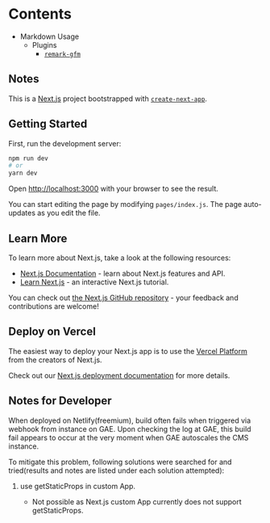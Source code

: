 # Contents

- Markdown Usage
  - Plugins
    - [`remark-gfm`](https://github.com/remarkjs/remark-gfm)

## Notes

This is a [Next.js](https://nextjs.org/) project bootstrapped with [`create-next-app`](https://github.com/vercel/next.js/tree/canary/packages/create-next-app).

## Getting Started

First, run the development server:

```bash
npm run dev
# or
yarn dev
```

Open [http://localhost:3000](http://localhost:3000) with your browser to see the result.

You can start editing the page by modifying `pages/index.js`. The page auto-updates as you edit the file.

## Learn More

To learn more about Next.js, take a look at the following resources:

- [Next.js Documentation](https://nextjs.org/docs) - learn about Next.js features and API.
- [Learn Next.js](https://nextjs.org/learn) - an interactive Next.js tutorial.

You can check out [the Next.js GitHub repository](https://github.com/vercel/next.js/) - your feedback and contributions are welcome!

## Deploy on Vercel

The easiest way to deploy your Next.js app is to use the [Vercel Platform](https://vercel.com/import?utm_medium=default-template&filter=next.js&utm_source=create-next-app&utm_campaign=create-next-app-readme) from the creators of Next.js.

Check out our [Next.js deployment documentation](https://nextjs.org/docs/deployment) for more details.

## Notes for Developer

When deployed on Netlify(freemium), build often fails when triggered via webhook from instance on GAE. Upon checking the log at GAE, this build fail appears to occur at the very moment when GAE autoscales the CMS instance.

To mitigate this problem, following solutions were searched for and tried(results and notes are listed under each solution attempted):

1. use getStaticProps in custom App.

   - Not possible as Next.js custom App currently does not support getStaticProps.
